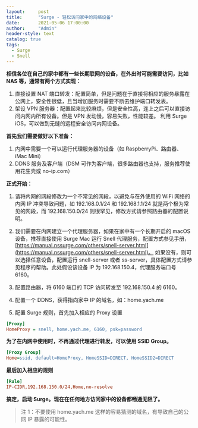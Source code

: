 ```yaml
---
layout:     post
title:      "Surge - 轻松访问家中的网络设备"
date:       2021-05-06 17:00:00
author:     "Admin"
header-style: text
catalog: true
tags:
  - Surge
  - Snell
---
```


**相信各位在自己的家中都有一些长期联网的设备，在外出时可能需要访问，比如 NAS 等，通常有两个方式实现：**

1. 直接设置 NAT 端口转发：配置简单，但是问题在于直接将相应的服务暴露在公网上，安全性很低，且当增加服务时需要不断去维护端口转发表。
2.   架设 VPN 服务器：配置起来比较麻烦，但是安全性高，连上之后可以直接访问内网内所有设备。但是 VPN 发动慢，容易失败，性能较差。
利用 Surge iOS，可以做到无缝的远程安全访问内网设备。

**首先我们需要做好以下准备：**

1. 内网中需要一个可以运行代理服务器的设备（如 RaspberryPi、路由器、iMac Mini）
2.   DDNS 服务及客户端（DSM 可作为客户端，很多路由器也支持，服务推荐使用花生壳或 no-ip.com）

**正式开始：**

1. 请将内网的网段修改为一个不常见的网段，以避免与在外使用的 WiFi 网络的内网 IP 冲突导致问题，如 192.168.0.1/24 和 192.168.1.1/24 就是两个极为常见的网段，而 192.168.150.0/24 则很罕见，修改方式请参照路由器的配置说明。

2. 我们需要在内网建立一个代理服务器，如果在家中有一个长期开启的 macOS 设备，推荐直接使用 Surge Mac 运行 Snell 代理服务，配置方式参见手册，[https://manual.nssurge.com/others/snell-server.html](https://manual.nssurge.com/others/snell-server.html)。
如果没有，则可以选择任意设备，配置运行 snell-server 或者 ss-server，具体配置方式请参见程序的帮助。此处假设该设备 IP 为 192.168.150.4，代理服务端口号 6160。

3. 配置路由器，将 6160 端口的 TCP 访问转发至 192.168.150.4 的 6160。

4. 配置一个 DDNS，获得指向家中 IP 的域名，如：home.yach.me

5. 配置 Surge 规则，首先加入相应的 Proxy 设置

```ini
[Proxy]
HomeProxy = snell, home.yach.me, 6160, psk=password
```
**为了在内网中使用时，不再通过代理进行转发，可以使用 SSID Group。**

```ini
[Proxy Group]
Home=ssid, default=HomeProxy, HomeSSID=DIRECT, HomeSSID2=DIRECT
```

**最后加入相应的规则**

```ini
[Rule]
IP-CIDR,192.168.150.0/24,Home,no-resolve
```

**搞定，启动 Surge。现在在任何地方访问家中的设备都畅通无阻了。**

> 注 1：不要使用 home.yach.me 这样的容易猜测的域名，有导致自己的公网 IP 暴露的可能性。
